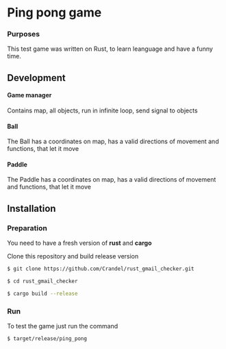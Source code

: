 # Ping pong game

### Purposes

This test game was written on Rust, to learn leanguage and have a funny time.

## Development

#### Game manager

Contains map, all objects, run in infinite loop, send signal to objects

#### Ball

The Ball has a coordinates on map, has a valid directions of movement and functions, that let it move

#### Paddle

The Paddle has a coordinates on map, has a valid directions of movement and functions, that let it move

## Installation

### Preparation

You need to have a fresh version of **rust** and **cargo**

Clone this repository and build release version

```bash
$ git clone https://github.com/Crandel/rust_gmail_checker.git

$ cd rust_gmail_checker

$ cargo build --release
```

### Run

To test the game just run the command

```bash
$ target/release/ping_pong
```
